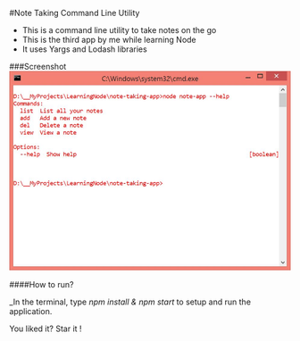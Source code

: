 #Note Taking Command Line Utility
* This is a command line utility to take notes on the go
* This is the third app by me while learning Node
* It uses Yargs and Lodash libraries

###Screenshot
![Screenshot](one.JPG)

####How to run?

_In the terminal, type *npm install & npm start* to setup and run the application.

You liked it? Star it !